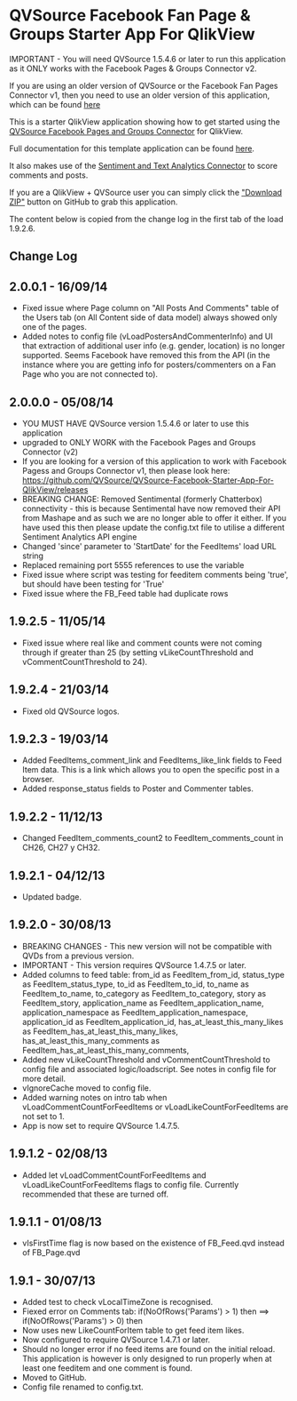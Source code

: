 QVSource Facebook Fan Page & Groups Starter App For QlikView
===================================================
IMPORTANT - You will need QVSource 1.5.4.6 or later to run this application as it ONLY works with the Facebook Pages & Groups Connector v2.

If you are using an older version of QVSource or the Facebook Fan Pages Connector v1, then you need to use an older version of this application, which can be found [here](https://github.com/QVSource/QVSource-Facebook-Starter-App-For-QlikView/releases)

This is a starter QlikView application showing how to get started using the [QVSource Facebook Pages and Groups Connector](http://wiki.qvsource.com/Facebook-Fan-Pages-And-Groups-Connector-For-QlikView-(v2).ashx) for QlikView.

Full documentation for this template application can be found [here](http://wiki.qvsource.com/QlikView-Connector-for-Facebook-Pages-Demo-Application.ashx).

It also makes use of the [Sentiment and Text Analytics Connector](http://wiki.qvsource.com/Sentiment-Analysis-And-Text-Analytics-Connector-For-QlikView.ashx) to score comments and posts.

If you are a QlikView + QVSource user you can simply click the ["Download ZIP"](https://github.com/QVSource/QVSource-Facebook-Starter-App-For-QlikView/archive/master.zip) button on GitHub to grab this application.

The content below is copied from the change log in the first tab of the load
1.9.2.6.

Change Log
----------
2.0.0.1 - 16/09/14
------------------
* Fixed issue where Page column on "All Posts And Comments" table of the Users tab (on All Content side of data model) always showed only one of the pages.
* Added notes to config file (vLoadPostersAndCommenterInfo) and UI that extraction of additional user info (e.g. gender, location) is no longer supported. Seems Facebook have removed this from the API (in the instance where you are getting info for posters/commenters on a Fan Page who you are not connected to).

2.0.0.0 - 05/08/14
------------------
* YOU MUST HAVE QVSource version 1.5.4.6 or later to use this application
* upgraded to ONLY WORK with the Facebook Pages and Groups Connector (v2)
* If you are looking for a version of this application to work with Facebook Pagess and Groups Connector v1, then please look here: https://github.com/QVSource/QVSource-Facebook-Starter-App-For-QlikView/releases
* BREAKING CHANGE:  Removed Sentimental (formerly Chatterbox) connectivity - this is because Sentimental have now removed their API from Mashape and as such we are no longer able to offer it either. If you have used this
then please update the config.txt file to utilise a different Sentiment Analytics API engine
* Changed 'since' parameter to 'StartDate' for the FeedItems' load URL string
* Replaced remaining port 5555 references to use the variable
* Fixed issue where script was testing for feeditem comments being 'true', but should have been testing for 'True'
* Fixed issue where the FB_Feed table had duplicate rows

1.9.2.5 - 11/05/14
------------------
* Fixed issue where real like and comment counts were not coming through if greater than 25 (by setting vLikeCountThreshold and vCommentCountThreshold to 24).

1.9.2.4 - 21/03/14
------------------
* Fixed old QVSource logos.

1.9.2.3 - 19/03/14
------------------
* Added FeedItems_comment_link and FeedItems_like_link fields to Feed Item data. This is a link which allows you to open the specific post in a browser.
* Added response_status fields to Poster and Commenter tables.

1.9.2.2 - 11/12/13
------------------
* Changed FeedItem_comments_count2 to FeedItem_comments_count in CH26, CH27 y CH32.

1.9.2.1 - 04/12/13
------------------
* Updated badge.

1.9.2.0 - 30/08/13
------------------
* BREAKING CHANGES - This new version will not be compatible with QVDs from a previous version.
* IMPORTANT - This version requires QVSource 1.4.7.5 or later.
* Added columns to feed table:
from_id as FeedItem_from_id,
status_type as FeedItem_status_type,
to_id as FeedItem_to_id,
to_name as FeedItem_to_name,
to_category as FeedItem_to_category,
story as FeedItem_story,
application_name as FeedItem_application_name,
application_namespace as FeedItem_application_namespace,
application_id as FeedItem_application_id,
has_at_least_this_many_likes as FeedItem_has_at_least_this_many_likes,
has_at_least_this_many_comments as FeedItem_has_at_least_this_many_comments,
* Added new vLikeCountThreshold and vCommentCountThreshold to config file and associated logic/loadscript. See notes in config file for more detail.
* vIgnoreCache moved to config file.
* Added warning notes on intro tab when vLoadCommentCountForFeedItems or vLoadLikeCountForFeedItems are not set to 1.
* App is now set to require QVSource 1.4.7.5.

1.9.1.2 - 02/08/13
------------------
* Added let vLoadCommentCountForFeedItems and vLoadLikeCountForFeedItems flags to config file. Currently recommended that these are turned off.

1.9.1.1 - 01/08/13
------------------
* vIsFirstTime flag is now based on the existence of FB_Feed.qvd instead of FB_Page.qvd

1.9.1 - 30/07/13
----------------
* Added test to check vLocalTimeZone is recognised.
* Fiexed error on Comments tab: if(NoOfRows('Params') > 1) then ==> if(NoOfRows('Params') > 0) then
* Now uses new LikeCountForItem table to get feed item likes.
* Now configured to require QVSource 1.4.7.1 or later.
* Should no longer error if no feed items are found on the initial reload. This application is however is only designed to run properly when at least one feeditem and one comment is found.
* Moved to GitHub.
* Config file renamed to config.txt.
